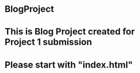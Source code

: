 # BlogProject
# This is Blog Project created for Project 1 submission

# Please start with "index.html"
